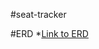 #seat-tracker

#ERD
*[Link to ERD](https://lucid.app/lucidchart/invitations/accept/inv_ddef9c0a-18dc-409d-ab43-be99af739f17?viewport_loc=-356%2C-76%2C2620%2C1269%2C0_0)
